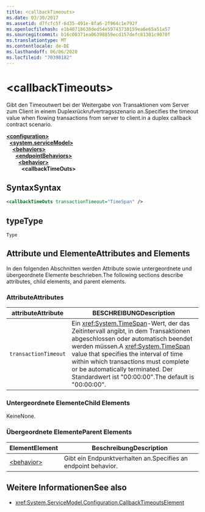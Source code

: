 ```yaml
---
title: <callbackTimeouts>
ms.date: 03/30/2017
ms.assetid: d7fcfc5f-6d35-491e-8fa6-2f964c1e792f
ms.openlocfilehash: e1b40718638ded54e59743730159ea6e65a51a57
ms.sourcegitcommit: b16c00371ea06398859ecd157defc81301c9070f
ms.translationtype: MT
ms.contentlocale: de-DE
ms.lasthandoff: 06/06/2020
ms.locfileid: "70398182"
---
```

# \<callbackTimeouts>
<span data-ttu-id="777bc-101">Gibt den Timeoutwert bei der Weitergabe von Transaktionen vom Server zum Client in einem Duplexrückrufvertragsszenario an.</span><span class="sxs-lookup"><span data-stu-id="777bc-101">Specifies the timeout value when flowing transactions from server to client.in a duplex callback contract scenario.</span></span>  
  
[**\<configuration>**](../configuration-element.md)\
&nbsp;&nbsp;[**\<system.serviceModel>**](system-servicemodel.md)\
&nbsp;&nbsp;&nbsp;&nbsp;[**\<behaviors>**](behaviors.md)\
&nbsp;&nbsp;&nbsp;&nbsp;&nbsp;&nbsp;[**\<endpointBehaviors>**](endpointbehaviors.md)\
&nbsp;&nbsp;&nbsp;&nbsp;&nbsp;&nbsp;&nbsp;&nbsp;[**\<behavior>**](behavior-of-endpointbehaviors.md)\
&nbsp;&nbsp;&nbsp;&nbsp;&nbsp;&nbsp;&nbsp;&nbsp;&nbsp;&nbsp;**\<callbackTimeOuts>**  
  
## <a name="syntax"></a><span data-ttu-id="777bc-102">Syntax</span><span class="sxs-lookup"><span data-stu-id="777bc-102">Syntax</span></span>  
  
```xml  
<callbackTimeOuts transactionTimeout="TimeSpan" />
```  
  
## <a name="type"></a><span data-ttu-id="777bc-103">type</span><span class="sxs-lookup"><span data-stu-id="777bc-103">Type</span></span>  
 `Type`  
  
## <a name="attributes-and-elements"></a><span data-ttu-id="777bc-104">Attribute und Elemente</span><span class="sxs-lookup"><span data-stu-id="777bc-104">Attributes and Elements</span></span>  
 <span data-ttu-id="777bc-105">In den folgenden Abschnitten werden Attribute sowie untergeordnete und übergeordnete Elemente beschrieben.</span><span class="sxs-lookup"><span data-stu-id="777bc-105">The following sections describe attributes, child elements, and parent elements.</span></span>  
  
### <a name="attributes"></a><span data-ttu-id="777bc-106">Attribute</span><span class="sxs-lookup"><span data-stu-id="777bc-106">Attributes</span></span>  
  
|<span data-ttu-id="777bc-107">attribute</span><span class="sxs-lookup"><span data-stu-id="777bc-107">Attribute</span></span>|<span data-ttu-id="777bc-108">BESCHREIBUNG</span><span class="sxs-lookup"><span data-stu-id="777bc-108">Description</span></span>|  
|---------------|-----------------|  
|`transactionTimeout`|<span data-ttu-id="777bc-109">Ein <xref:System.TimeSpan>-Wert, der das Zeitintervall angibt, in dem Transaktionen abgeschlossen oder automatisch beendet werden müssen.</span><span class="sxs-lookup"><span data-stu-id="777bc-109">A <xref:System.TimeSpan> value that specifies the interval of time within which transactions must complete or be automatically terminated.</span></span> <span data-ttu-id="777bc-110">Der Standardwert ist "00:00:00".</span><span class="sxs-lookup"><span data-stu-id="777bc-110">The default is "00:00:00".</span></span>|  
  
### <a name="child-elements"></a><span data-ttu-id="777bc-111">Untergeordnete Elemente</span><span class="sxs-lookup"><span data-stu-id="777bc-111">Child Elements</span></span>  
 <span data-ttu-id="777bc-112">Keine</span><span class="sxs-lookup"><span data-stu-id="777bc-112">None.</span></span>  
  
### <a name="parent-elements"></a><span data-ttu-id="777bc-113">Übergeordnete Elemente</span><span class="sxs-lookup"><span data-stu-id="777bc-113">Parent Elements</span></span>  
  
|<span data-ttu-id="777bc-114">Element</span><span class="sxs-lookup"><span data-stu-id="777bc-114">Element</span></span>|<span data-ttu-id="777bc-115">Beschreibung</span><span class="sxs-lookup"><span data-stu-id="777bc-115">Description</span></span>|  
|-------------|-----------------|  
|[\<behavior>](behavior-of-endpointbehaviors.md)|<span data-ttu-id="777bc-116">Gibt ein Endpunktverhalten an.</span><span class="sxs-lookup"><span data-stu-id="777bc-116">Specifies an endpoint behavior.</span></span>|  
  
## <a name="see-also"></a><span data-ttu-id="777bc-117">Weitere Informationen</span><span class="sxs-lookup"><span data-stu-id="777bc-117">See also</span></span>

- <xref:System.ServiceModel.Configuration.CallbackTimeoutsElement>
